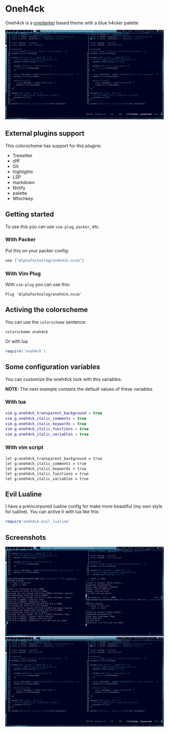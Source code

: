 # Oneh4ck

Oneh4ck is a [onedarker](https://github.com/AlphaTechnolog/onedarker) based theme with a blue h4cker palette

![oneh4ck](./screenshots/oneh4ck_2.png)

## External plugins support

This colorscheme has support for this plugins:

- Treesitter
- diff
- Git
- highlights
- LSP
- markdown
- Notify
- palette
- Whichkey

## Getting started

To use this you can use `vim-plug`, `packer`, etc.

### With Packer

Put this on your packer config:

```lua
use {"AlphaTechnolog/oneh4ck.nvim"}
```

### With Vim Plug

With `vim-plug` you can use this:

```vim
Plug 'AlphaTechnolog/oneh4ck.nvim'
```

## Activing the colorscheme

You can use the `colorscheme` sentence:

```vim
colorscheme oneh4ck
```

Or with lua

```lua
require('oneh4ck')
```

## Some configuration variables

You can customize the oneh4ck look with this variables:

**NOTE**: The next example contains the default values of
these variables

### With lua

```lua
vim.g.oneh4ck_transparent_background = true
vim.g.oneh4ck_italic_comments = true
vim.g.oneh4ck_italic_keywords = true
vim.g.oneh4ck_italic_functions = true
vim.g.oneh4ck_italic_variables = true
```

### With vim script

```vim
let g:oneh4ck_transparent_background = true
let g:oneh4ck_italic_comments = true
let g:oneh4ck_italic_keywords = true
let g:oneh4ck_italic_functions = true
let g:oneh4ck_italic_variables = true
```

## Evil Lualine

I have a preincorpored lualine config for make more beautiful (my own style for lualine).
You can active it with lua like this:

```lua
require'oneh4ck.evil_lualine'
```

## Screenshots

![oneh4ck](./screenshots/oneh4ck.png)
![oneh4ck_2](./screenshots/oneh4ck_2.png)

